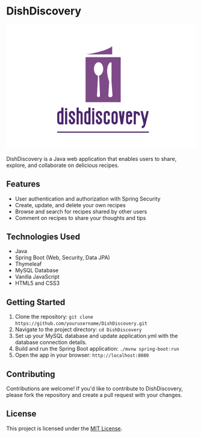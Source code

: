 # DishDiscovery

![Logo of the app](logo-without-background.png)

DishDiscovery is a Java web application that enables users to share, explore, and collaborate on delicious recipes.

## Features

- User authentication and authorization with Spring Security
- Create, update, and delete your own recipes
- Browse and search for recipes shared by other users
- Comment on recipes to share your thoughts and tips

## Technologies Used

- Java
- Spring Boot (Web, Security, Data JPA)
- Thymeleaf
- MySQL Database
- Vanilla JavaScript
- HTML5 and CSS3

## Getting Started

1. Clone the repository: `git clone https://github.com/yourusername/DishDiscovery.git`
2. Navigate to the project directory: `cd DishDiscovery`
3. Set up your MySQL database and update application.yml with the database connection details.
4. Build and run the Spring Boot application: `./mvnw spring-boot:run`
5. Open the app in your browser: `http://localhost:8080`

## Contributing

Contributions are welcome! If you'd like to contribute to DishDiscovery, please fork the repository and create a pull request with your changes.

## License

This project is licensed under the [MIT License](LICENSE).